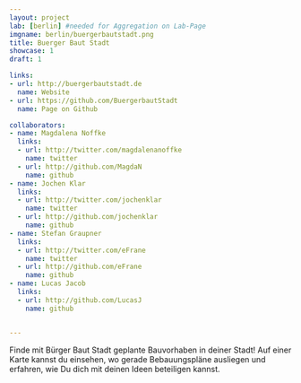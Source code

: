```yaml
---
layout: project
lab: [berlin] #needed for Aggregation on Lab-Page
imgname: berlin/buergerbautstadt.png
title: Buerger Baut Stadt
showcase: 1
draft: 1

links:
- url: http://buergerbautstadt.de
  name: Website
- url: https://github.com/BuergerbautStadt
  name: Page on Github

collaborators:
- name: Magdalena Noffke
  links:
  - url: http://twitter.com/magdalenanoffke
    name: twitter
  - url: http://github.com/MagdaN
    name: github
- name: Jochen Klar
  links:
  - url: http://twitter.com/jochenklar
    name: twitter
  - url: http://github.com/jochenklar
    name: github
- name: Stefan Graupner
  links:
  - url: http://twitter.com/eFrane
    name: twitter
  - url: http://github.com/eFrane
    name: github
- name: Lucas Jacob
  links:
  - url: http://github.com/LucasJ
    name: github


---
```


Finde mit Bürger Baut Stadt geplante Bauvorhaben in deiner Stadt! Auf einer Karte kannst du einsehen, wo gerade Bebauungspläne ausliegen und erfahren, wie Du dich mit deinen Ideen beteiligen kannst.
